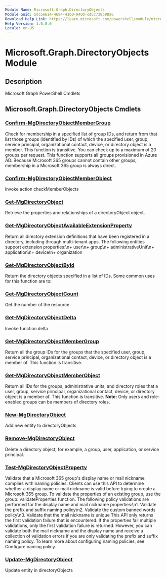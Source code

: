 ```yaml
---
Module Name: Microsoft.Graph.DirectoryObjects
Module Guid: 5dc5e614-4694-41b0-940d-cd5c738b08a6
Download Help Link: https://learn.microsoft.com/powershell/module/microsoft.graph.directoryobjects
Help Version: 1.0.0.0
Locale: en-US
---
```


# Microsoft.Graph.DirectoryObjects Module
## Description
Microsoft Graph PowerShell Cmdlets

## Microsoft.Graph.DirectoryObjects Cmdlets
### [Confirm-MgDirectoryObjectMemberGroup](Confirm-MgDirectoryObjectMemberGroup.md)
Check for membership in a specified list of group IDs, and return from that list those groups (identified by IDs) of which the specified user, group, service principal, organizational contact, device, or directory object is a member.
This function is transitive.
You can check up to a maximum of 20 groups per request.
This function supports all groups provisioned in Azure AD.
Because Microsoft 365 groups cannot contain other groups, membership in a Microsoft 365 group is always direct.

### [Confirm-MgDirectoryObjectMemberObject](Confirm-MgDirectoryObjectMemberObject.md)
Invoke action checkMemberObjects

### [Get-MgDirectoryObject](Get-MgDirectoryObject.md)
Retrieve the properties and relationships of a directoryObject object.

### [Get-MgDirectoryObjectAvailableExtensionProperty](Get-MgDirectoryObjectAvailableExtensionProperty.md)
Return all directory extension definitions that have been registered in a directory, including through multi-tenant apps.
The following entities support extension properties:\n+ user\n+ group\n+ administrativeUnit\n+ application\n+ device\n+ organization

### [Get-MgDirectoryObjectById](Get-MgDirectoryObjectById.md)
Return the directory objects specified in a list of IDs.
Some common uses for this function are to:

### [Get-MgDirectoryObjectCount](Get-MgDirectoryObjectCount.md)
Get the number of the resource

### [Get-MgDirectoryObjectDelta](Get-MgDirectoryObjectDelta.md)
Invoke function delta

### [Get-MgDirectoryObjectMemberGroup](Get-MgDirectoryObjectMemberGroup.md)
Return all the group IDs for the groups that the specified user, group, service principal, organizational contact, device, or directory object is a member of.
This function is transitive.

### [Get-MgDirectoryObjectMemberObject](Get-MgDirectoryObjectMemberObject.md)
Return all IDs for the groups, administrative units, and directory roles that a user, group, service principal, organizational contact, device, or directory object is a member of.
This function is transitive.
**Note:** Only users and role-enabled groups can be members of directory roles.

### [New-MgDirectoryObject](New-MgDirectoryObject.md)
Add new entity to directoryObjects

### [Remove-MgDirectoryObject](Remove-MgDirectoryObject.md)
Delete a directory object, for example, a group, user, application, or service principal.

### [Test-MgDirectoryObjectProperty](Test-MgDirectoryObjectProperty.md)
Validate that a Microsoft 365 group's display name or mail nickname complies with naming policies.
Clients can use this API to determine whether a display name or mail nickname is valid before trying to create a Microsoft 365 group.
To validate the properties of an existing group, use the group: validateProperties function.
The following policy validations are performed for the display name and mail nickname properties:\n1.
Validate the prefix and suffix naming policy\n2.
Validate the custom banned words policy\n3.
Validate that the mail nickname is unique This API only returns the first validation failure that is encountered.
If the properties fail multiple validations, only the first validation failure is returned.
However, you can validate both the mail nickname and the display name and receive a collection of validation errors if you are only validating the prefix and suffix naming policy.
To learn more about configuring naming policies, see Configure naming policy.

### [Update-MgDirectoryObject](Update-MgDirectoryObject.md)
Update entity in directoryObjects

